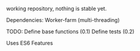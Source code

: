 working repository, nothing is stable yet.

Dependencies:
Worker-farm (multi-threading)

TODO:
Define base functions 		(0.1)
Define tests				(0.2)

Uses ES6 Features
